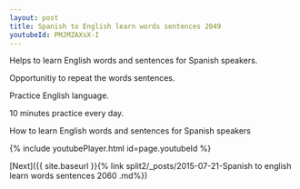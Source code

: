 ```yaml
---
layout: post
title: Spanish to English learn words sentences 2049 
youtubeId: PMJMZAXsX-I
---
```

 
 
Helps to learn English words and sentences for Spanish speakers.

Opportunitiy to repeat the words sentences. 

Practice English language. 
 
10 minutes practice every day. 
 
How to learn English words and sentences for Spanish speakers 
 
{% include youtubePlayer.html id=page.youtubeId %}
 
 
[Next]({{ site.baseurl }}{% link  split2/_posts/2015-07-21-Spanish to english learn words sentences 2060 .md%})
 
